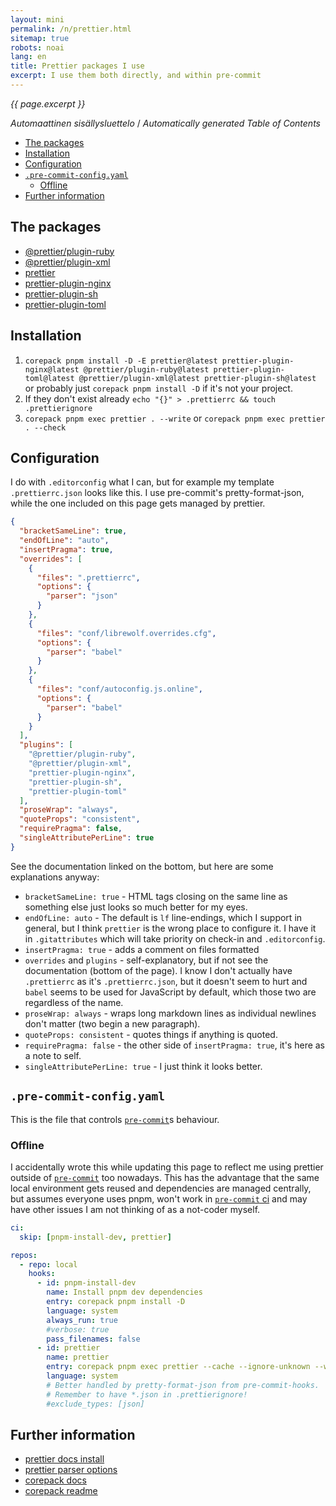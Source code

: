 ```yaml
---
layout: mini
permalink: /n/prettier.html
sitemap: true
robots: noai
lang: en
title: Prettier packages I use
excerpt: I use them both directly, and within pre-commit
---
```


_{{ page.excerpt }}_

<!-- editorconfig-checker-disable -->
<!-- prettier-ignore-start -->

<!-- START doctoc generated TOC please keep comment here to allow auto update -->
<!-- DON'T EDIT THIS SECTION, INSTEAD RE-RUN doctoc TO UPDATE -->
<em lang="fi">Automaattinen sisällysluettelo</em> / <em lang="en">Automatically generated Table of Contents</em>

- [The packages](#the-packages)
- [Installation](#installation)
- [Configuration](#configuration)
- [`.pre-commit-config.yaml`](#pre-commit-configyaml)
  - [Offline](#offline)
- [Further information](#further-information)

<!-- END doctoc generated TOC please keep comment here to allow auto update -->

<!-- prettier-ignore-end -->
<!-- editorconfig-checker-enable -->

## The packages

- [@prettier/plugin-ruby](https://www.npmjs.com/package/@prettier/plugin-ruby)
- [@prettier/plugin-xml](https://www.npmjs.com/package/@prettier/plugin-xml)
- [prettier](https://www.npmjs.com/package/prettier)
- [prettier-plugin-nginx](https://www.npmjs.com/package/prettier-plugin-nginx)
- [prettier-plugin-sh](https://www.npmjs.com/package/prettier-plugin-sh)
- [prettier-plugin-toml](https://www.npmjs.com/package/prettier-plugin-toml)

## Installation

1. `corepack pnpm install -D -E prettier@latest prettier-plugin-nginx@latest @prettier/plugin-ruby@latest prettier-plugin-toml@latest @prettier/plugin-xml@latest prettier-plugin-sh@latest`
   or probably just `corepack pnpm install -D` if it's not your project.
1. If they don't exist already
   `echo "{}" > .prettierrc && touch .prettierignore`
1. `corepack pnpm exec prettier . --write` or
   `corepack pnpm exec prettier . --check`

## Configuration

I do with `.editorconfig` what I can, but for example my template
`.prettierrc.json` looks like this. I use pre-commit's pretty-format-json, while
the one included on this page gets managed by prettier.

```json
{
  "bracketSameLine": true,
  "endOfLine": "auto",
  "insertPragma": true,
  "overrides": [
    {
      "files": ".prettierrc",
      "options": {
        "parser": "json"
      }
    },
    {
      "files": "conf/librewolf.overrides.cfg",
      "options": {
        "parser": "babel"
      }
    },
    {
      "files": "conf/autoconfig.js.online",
      "options": {
        "parser": "babel"
      }
    }
  ],
  "plugins": [
    "@prettier/plugin-ruby",
    "@prettier/plugin-xml",
    "prettier-plugin-nginx",
    "prettier-plugin-sh",
    "prettier-plugin-toml"
  ],
  "proseWrap": "always",
  "quoteProps": "consistent",
  "requirePragma": false,
  "singleAttributePerLine": true
}
```

See the documentation linked on the bottom, but here are some explanations
anyway:

- `bracketSameLine: true` - HTML tags closing on the same line as something else
  just looks so much better for my eyes.
- `endOfLine: auto` - The default is `lf` line-endings, which I support in
  general, but I think `prettier` is the wrong place to configure it. I have it
  in `.gitattributes` which will take priority on check-in and `.editorconfig`.
- `insertPragma: true` - adds a comment on files formatted
- `overrides` and `plugins` - self-explanatory, but if not see the documentation
  (bottom of the page). I know I don't actually have `.prettierrc` as it's
  `.prettierrc.json`, but it doesn't seem to hurt and `babel` seems to be used
  for JavaScript by default, which those two are regardless of the name.
- `proseWrap: always` - wraps long markdown lines as individual newlines don't
  matter (two begin a new paragraph).
- `quoteProps: consistent` - quotes things if anything is quoted.
- `requirePragma: false` - the other side of `insertPragma: true`, it's here as
  a note to self.
- `singleAttributePerLine: true` - I just think it looks better.

## `.pre-commit-config.yaml`

This is the file that controls [`pre-commit`]s behaviour.

### Offline

I accidentally wrote this while updating this page to reflect me using prettier
outside of [`pre-commit`] too nowadays. This has the advantage that the same
local environment gets reused and dependencies are managed centrally, but
assumes everyone uses pnpm, won't work in [`pre-commit` ci] and may have other
issues I am not thinking of as a not-coder myself.

[`pre-commit`]: https://pre-commit.com
[`pre-commit` ci]: https://pre-commit.ci

```yaml
ci:
  skip: [pnpm-install-dev, prettier]

repos:
  - repo: local
    hooks:
      - id: pnpm-install-dev
        name: Install pnpm dev dependencies
        entry: corepack pnpm install -D
        language: system
        always_run: true
        #verbose: true
        pass_filenames: false
      - id: prettier
        name: prettier
        entry: corepack pnpm exec prettier --cache --ignore-unknown --write
        language: system
        # Better handled by pretty-format-json from pre-commit-hooks.
        # Remember to have *.json in .prettierignore!
        #exclude_types: [json]
```

<!--

### Online

```yaml
repos:
  #- repo: https://github.com/pre-commit/mirrors-prettier
  - repo: https://github.com/rbubley/mirrors-prettier
    rev: "v3.3.1"
    hooks:
      - id: prettier
        # Better handled by pretty-format-json from pre-commit-hooks.
        # Remember to have *.json in .prettierignore!
        exclude_types: [json]
        additional_dependencies: [
            # https://aminda.eu/n/prettier
            "prettier@3.3.1",
            "prettier-plugin-nginx@1.0.3",
            "@prettier/plugin-ruby@4.0.4",
            "prettier-plugin-toml@2.0.1",
            "@prettier/plugin-xml@3.4.1",
          ]
```

-->

## Further information

- [prettier docs install](https://prettier.io/docs/en/install)
- [prettier parser options](https://github.com/prettier/prettier/blob/main/docs/options.md#parser)
- [corepack docs](https://nodejs.org/api/corepack.html)
- [corepack readme](https://github.com/nodejs/corepack/blob/main/README.md)

